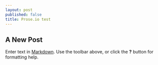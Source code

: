 ```yaml
---
layout: post
published: false
title: Prose.io test
---
```

## A New Post

Enter text in [Markdown](http://daringfireball.net/projects/markdown/). Use the toolbar above, or click the **?** button for formatting help.
